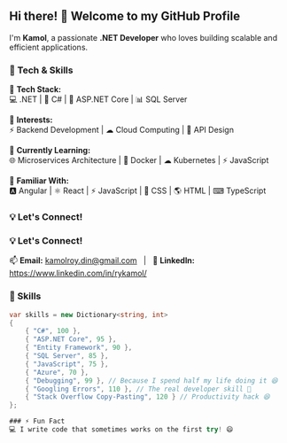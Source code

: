 ## Hi there! 👋 Welcome to my GitHub Profile  

I'm **Kamol**, a passionate **.NET Developer** who loves building scalable and efficient applications.  

 ### 🚀 Tech & Skills  

🔹 **Tech Stack:**  
💻 .NET | 🔷 C# | 🚀 ASP.NET Core | 📊 SQL Server  

🔹 **Interests:**  
⚡ Backend Development | ☁ Cloud Computing | 🔗 API Design  

🔹 **Currently Learning:**  
🌐 Microservices Architecture | 🐳 Docker | ☁ Kubernetes | ⚡ JavaScript  

🔹 **Familiar With:**  
🅰️ Angular | ⚛ React | ⚡ JavaScript | 🎨 CSS | 🌎 HTML | ⌨ TypeScript  


### 💡 Let's Connect!  
### 💡 Let's Connect!  
📫 **Email:** kamolroy.din@gmail.com &nbsp; | &nbsp; 🔗 **LinkedIn:** https://www.linkedin.com/in/rykamol/




### 🚀 Skills  
```csharp
var skills = new Dictionary<string, int>
{
    { "C#", 100 },
    { "ASP.NET Core", 95 },
    { "Entity Framework", 90 },
    { "SQL Server", 85 },
    { "JavaScript", 75 },
    { "Azure", 70 },
    { "Debugging", 99 }, // Because I spend half my life doing it 😆
    { "Googling Errors", 110 }, // The real developer skill 💪
    { "Stack Overflow Copy-Pasting", 120 } // Productivity hack 😆
};

### ⚡ Fun Fact  
💻 I write code that sometimes works on the first try! 😄  
